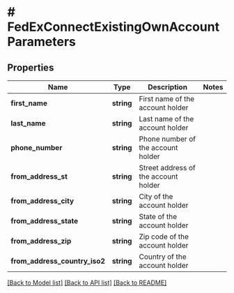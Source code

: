 # # FedExConnectExistingOwnAccountParameters

## Properties

Name | Type | Description | Notes
------------ | ------------- | ------------- | -------------
**first_name** | **string** | First name of the account holder |
**last_name** | **string** | Last name of the account holder |
**phone_number** | **string** | Phone number of the account holder |
**from_address_st** | **string** | Street address of the account holder |
**from_address_city** | **string** | City of the account holder |
**from_address_state** | **string** | State of the account holder |
**from_address_zip** | **string** | Zip code of the account holder |
**from_address_country_iso2** | **string** | Country of the account holder |

[[Back to Model list]](../../README.md#models) [[Back to API list]](../../README.md#endpoints) [[Back to README]](../../README.md)
